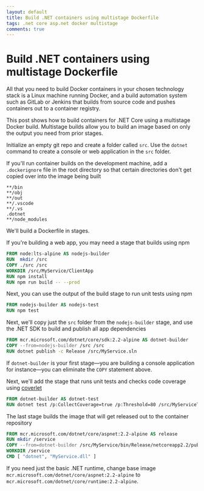 ```yaml
---
layout: default
title: Build .NET containers using multistage Dockerfile
tags: .net core asp.net docker multistage
comments: true
---
```

# Build .NET containers using multistage Dockerfile

All that you need to build Docker containers in your chosen technology stack is a Linux machine running Docker, and a build automation system such as GitLab or Jenkins that builds from source code and pushes containers out to a container registry.

This post shows how to build containers for .NET Core using a multistage Docker build. Multistage builds allow you to build an image based on only the output you need from prior stages.

Initialize an empty git repo and create a folder called `src`. Use the `dotnet` command to create a console or web application in the `src` folder.

If you'll run container builds on the development machine, add a `.dockerignore` file in the root directory so that certain directories don't get copied over into the image being built

```gitignore
**/bin
**/obj
**/out
**/.vscode
**/.vs
.dotnet
**/node_modules
```

We'll build a Dockerfile in stages.

If you're building a web app, you may need a stage that builds using npm

```Dockerfile
FROM node:lts-alpine AS nodejs-builder
RUN  mkdir /src
COPY ./src /src
WORKDIR /src/MyService/ClientApp
RUN npm install
RUN npm run build -- --prod
```

Next, you can use the output of the build stage to run unit tests using npm

```Dockerfile
FROM nodejs-builder AS nodejs-test
RUN npm test
```

Next, we'll copy just the `src` folder from the `nodejs-builder` stage, and use the .NET SDK to build and publish all app dependencies

```Dockerfile
FROM mcr.microsoft.com/dotnet/core/sdk:2.2-alpine AS dotnet-builder
COPY --from=nodejs-builder /src /src
RUN dotnet publish -c Release /src/MyService.sln
```

If `dotnet-builder` is your first stage&mdash;you are building a console application for instance&mdash;you can eliminate the `COPY` statement above.

Next, we'll add the stage that runs unit tests and checks code coverage using [coverlet](https://github.com/tonerdo/coverlet)

```Dockerfile
FROM dotnet-builder AS dotnet-test
RUN dotnet test /p:CollectCoverage=true /p:Threshold=80 /src/MyServiceTests/MyServiceTests.csproj
```

The last stage builds the image that will get released out to the container repository

```Dockerfile
FROM mcr.microsoft.com/dotnet/core/aspnet:2.2-alpine AS release
RUN mkdir /service
COPY --from=dotnet-builder /src/MyService/bin/Release/netcoreapp2.2/publish /service
WORKDIR /service
CMD [ "dotnet", "MyService.dll" ]
```

If you need just the basic .NET runtime, change base image `mcr.microsoft.com/dotnet/core/aspnet:2.2-alpine` to `mcr.microsoft.com/dotnet/core/runtime:2.2-alpine`.
